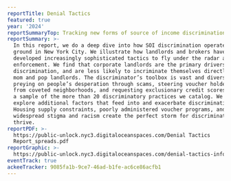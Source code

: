 ```yaml
---
reportTitle: Denial Tactics
featured: true
year: '2024'
reportSummaryTop: Tracking new forms of source of income discrimination in New York City
reportSummary: >-
  In this report, we do a deep dive into how SOI discrimination operates on the
  ground in New York City. We illustrate how landlords and brokers have
  developed increasingly sophisticated tactics to fly under the radar and evade
  enforcement. We find that corporate landlords are the primary drivers of SOI
  discrimination, and are less likely to incriminate themselves directly than
  mom and pop landlords. The discriminator’s toolbox is vast and diverse -
  preying on people’s desperation through scams, steering voucher holders away
  from coveted neighborhoods, and requesting exclusionary credit scores is just
  a sample of the more than 20 discriminatory practices we catalog. We also
  explore additional factors that feed into and exacerbate discrimination.
  Housing supply constraints, poorly administered voucher programs, and
  widespread stigma and racism create the perfect storm for discrimination to
  thrive.
reportPDF: >-
  https://public-unlock.nyc3.digitaloceanspaces.com/Denial Tactics
  Report_spreads.pdf
reportGraphic: >-
  https://public-unlock.nyc3.digitaloceanspaces.com/denial-tactics-infographic.jpg
eventTrack: true
ackeeTracker: 9085fa1b-9ce7-46ad-b1fe-ac6ce86acfb1
---
```


